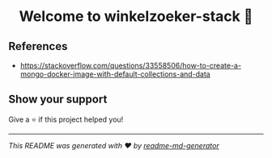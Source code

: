 <h1 align="center">Welcome to winkelzoeker-stack 👋</h1>
<p>
</p>


## References

* https://stackoverflow.com/questions/33558506/how-to-create-a-mongo-docker-image-with-default-collections-and-data


## Show your support

Give a ⭐️ if this project helped you!

***
_This README was generated with ❤️ by [readme-md-generator](https://github.com/kefranabg/readme-md-generator)_
